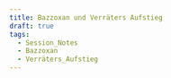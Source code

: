```yaml
---
title: Bazzoxan und Verräters Aufstieg
draft: true
tags:
  - Session_Notes
  - Bazzoxan
  - Verräters_Aufstieg
---
```

 
